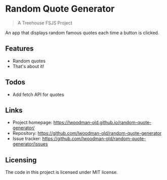 # Random Quote Generator
> A Treehouse FSJS Project

An app that displays random famous quotes each time a button is clicked.

## Features

* Random quotes
* That's about it!

## Todos

* Add fetch API for quotes

## Links

- Project homepage: https://lwoodman-old.github.io/random-quote-generator/
- Repository: https://github.com/lwoodman-old/random-quote-generator
- Issue tracker: https://github.com/lwoodman-old/random-quote-generator/issues

## Licensing

The code in this project is licensed under MIT license.
